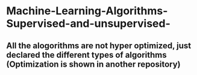# Machine-Learning-Algorithms-Supervised-and-unsupervised-
## All the alogorithms are not hyper optimized, just declared the different types of algorithms (Optimization is shown in another repository) 
